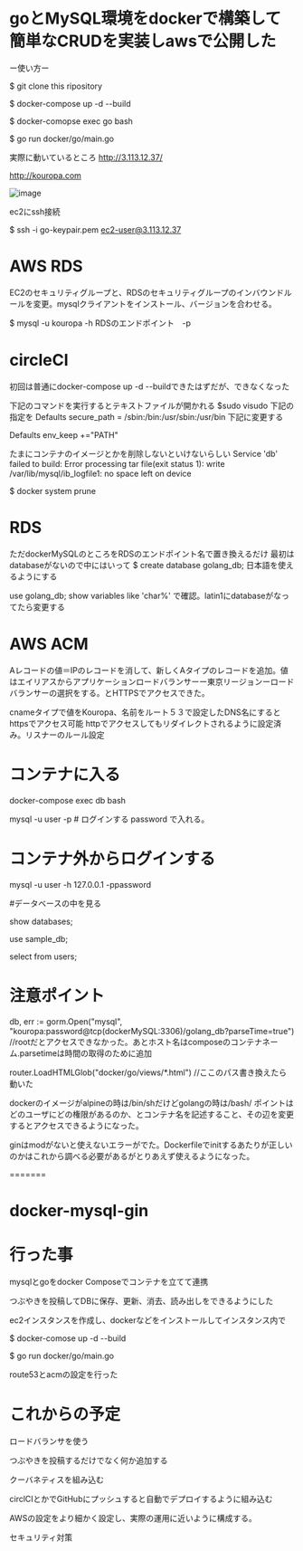 # goとMySQL環境をdockerで構築して簡単なCRUDを実装しawsで公開した
ー使い方ー

$ git clone this ripository

$ docker-compose up -d --build 

$ docker-comopse exec go bash

$ go run docker/go/main.go

実際に動いているところ
http://3.113.12.37/

http://kouropa.com


![image](https://user-images.githubusercontent.com/36202603/120076007-9c26e700-c0de-11eb-9036-23dd5f693968.png)



ec2にssh接続

$ ssh -i go-keypair.pem ec2-user@3.113.12.37

# AWS RDS

EC2のセキュリティグループと、RDSのセキュリティグループのインバウンドルールを変更。mysqlクライアントをインストール、バージョンを合わせる。

$ mysql -u kouropa -h RDSのエンドポイント　-p

# circleCI

初回は普通にdocker-compose up -d --buildできたはずだが、できなくなった


下記のコマンドを実行するとテキストファイルが開かれる
$sudo visudo
下記の指定を
Defaults    secure_path = /sbin:/bin:/usr/sbin:/usr/bin
下記に変更する

Defaults        env_keep +="PATH"


たまにコンテナのイメージとかを削除しないといけないらしい
Service 'db' failed to build: Error processing tar file(exit status 1): write /var/lib/mysql/ib_logfile1: no space left on device

$ docker system prune


# RDS
ただdockerMySQLのところをRDSのエンドポイント名で置き換えるだけ
最初はdatabaseがないので中にはいって
$ create database golang_db;
日本語を使えるようにする

use golang_db;
show variables like 'char%'
で確認。latin1にdatabaseがなってたら変更する



# AWS ACM
Aレコードの値＝IPのレコードを消して、新しくAタイプのレコードを追加。値はエイリアスからアプリケーションロードバランサーー東京リージョンーロードバランサーの選択をする。とHTTPSでアクセスできた。

cnameタイプで値をKouropa、名前をルート５３で設定したDNS名にするとhttpsでアクセス可能
httpでアクセスしてもリダイレクトされるように設定済み。リスナーのルール設定



# コンテナに入る

docker-compose  exec  db  bash


mysql -u user -p # ログインする password で入れる。


# コンテナ外からログインする
mysql -u user -h  127.0.0.1 -ppassword

#データベースの中を見る

show databases;

use sample_db;

select from users;


# 注意ポイント
db, err := gorm.Open("mysql", "kouropa:password@tcp(dockerMySQL:3306)/golang_db?parseTime=true") 
//rootだとアクセスできなかった。あとホスト名はcomposeのコンテナネーム.parsetimeは時間の取得のために追加

router.LoadHTMLGlob("docker/go/views/*.html") //ここのパス書き換えたら動いた

dockerのイメージがalpineの時は/bin/shだけどgolangの時は/bash/ 
ポイントはどのユーザにどの権限があるのか、とコンテナ名を記述すること、その辺を変更するとアクセスできるようになった。

ginはmodがないと使えないエラーがでた。Dockerfileでinitするあたりが正しいのかはこれから調べる必要があるがとりあえず使えるようになった。

=======

# docker-mysql-gin

# 行った事

mysqlとgoをdocker Composeでコンテナを立てて連携


つぶやきを投稿してDBに保存、更新、消去、読み出しをできるようにした

ec2インスタンスを作成し、dockerなどをインストールしてインスタンス内で

$ docker-comose up -d --build

$ go run docker/go/main.go

route53とacmの設定を行った


# これからの予定

ロードバランサを使う


つぶやきを投稿するだけでなく何か追加する

クーバネティスを組み込む

circlCIとかでGitHubにプッシュすると自動でデプロイするように組み込む


AWSの設定をより細かく設定し、実際の運用に近いように構成する。

セキュリティ対策





